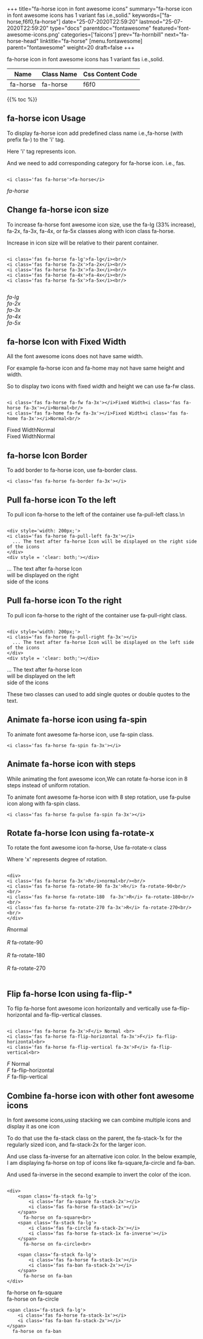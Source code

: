 +++
title="fa-horse icon in font awesome icons"
summary="fa-horse icon in font awesome icons has 1 variant fas i.e.,solid."
keywords=["fa-horse,f6f0,fa-horse"]
date="25-07-2020T22:59:20"
lastmod="25-07-2020T22:59:20"
type="docs"
parentdoc="fontawesome"
featured='font-awesome-icons.png'
categories=['faicons']
prev="fa-hornbill"
next="fa-horse-head"
linktitle="fa-horse"
[menu.fontawesome]
parent="fontawesome"
weight=20
draft=false
+++


fa-horse icon in font awesome icons has 1 variant fas i.e.,solid.

<div class='table-responsive'><table class='table'><thead><tr><th>Name</th><th>Class Name</th><th>Css Content Code</th></tr></thead><tbody><tr><td>fa-horse</td><td>fa-horse</td><td>f6f0</td></tr></tbody></table></div>


{{% toc %}}


## fa-horse icon Usage

To display fa-horse icon add predefined class name i.e.,fa-horse (with prefix fa-) to the 'i' tag.

Here 'i' tag represents icon.

And we need to add corresponding category for fa-horse icon. i.e., fas.


```

<i class='fas fa-horse'>fa-horse</i>
```

<i class='fas fa-horse'>fa-horse</i>




## Change fa-horse icon size
To increase fa-horse font awesome icon size, use the fa-lg (33% increase), fa-2x, fa-3x, fa-4x, or fa-5x classes along with icon class fa-horse.

Increase in icon size will be relative to their parent container. 

```

<i class='fas fa-horse fa-lg'>fa-lg</i><br/>
<i class='fas fa-horse fa-2x'>fa-2x</i><br/>
<i class='fas fa-horse fa-3x'>fa-3x</i><br/>
<i class='fas fa-horse fa-4x'>fa-4x</i><br/>
<i class='fas fa-horse fa-5x'>fa-5x</i><br/>
            
```

<i class='fas fa-horse fa-lg'>fa-lg</i><br/>
<i class='fas fa-horse fa-2x'>fa-2x</i><br/>
<i class='fas fa-horse fa-3x'>fa-3x</i><br/>
<i class='fas fa-horse fa-4x'>fa-4x</i><br/>
<i class='fas fa-horse fa-5x'>fa-5x</i><br/>
            



## fa-horse Icon with Fixed Width 

All the font awesome icons does not have same width.

For example fa-horse icon and fa-home may not have same height and width.

So to display two icons with fixed width and height we can use fa-fw class.


```

<i class='fas fa-horse fa-fw fa-3x'></i>Fixed Width<i class='fas fa-horse fa-3x'></i>Normal<br/>
<i class='fas fa-home fa-fw fa-3x'></i>Fixed Width<i class='fas fa-home fa-3x'></i>Normal<br/>
```

<i class='fas fa-horse fa-fw fa-3x'></i>Fixed Width<i class='fas fa-horse fa-3x'></i>Normal<br/>
<i class='fas fa-home fa-fw fa-3x'></i>Fixed Width<i class='fas fa-home fa-3x'></i>Normal<br/>



## fa-horse Icon Border 

To add border to fa-horse icon, use fa-border class.


```
<i class='fas fa-horse fa-border fa-3x'></i>

```
<i class='fas fa-horse fa-border fa-3x'></i>





## Pull fa-horse icon To the left

To pull icon fa-horse to the left of the container use fa-pull-left class.\n

```

<div style='width: 200px;'>
<i class='fas fa-horse fa-pull-left fa-3x'></i>
  ... The text after fa-horse Icon will be displayed on the right side of the icons
</div>
<div style = 'clear: both;'></div>
```

<div style='width: 200px;'>
<i class='fas fa-horse fa-pull-left fa-3x'></i>
  ... The text after fa-horse Icon will be displayed on the right side of the icons
</div>
<div style = 'clear: both;'></div>




## Pull fa-horse icon To the right
To pull icon fa-horse to the right of the container use fa-pull-right class.

```

<div style='width: 200px;'>
<i class='fas fa-horse fa-pull-right fa-3x'></i>
  ... The text after fa-horse Icon will be displayed on the left side of the icons
</div>
<div style = 'clear: both;'></div>
```

<div style='width: 200px;'>
<i class='fas fa-horse fa-pull-right fa-3x'></i>
  ... The text after fa-horse Icon will be displayed on the left side of the icons
</div>
<div style = 'clear: both;'></div>

These two classes can used to add single quotes or double quotes to the text.


## Animate fa-horse icon using fa-spin
To animate font awesome fa-horse icon, use fa-spin class.

```
<i class='fas fa-horse fa-spin fa-3x'></i>
```
<i class='fas fa-horse fa-spin fa-3x'></i>




## Animate fa-horse icon with steps
While animating the font awesome icon,We can rotate fa-horse icon in 8 steps instead of uniform rotation.

To animate font awesome fa-horse icon with 8 step rotation, use fa-pulse icon along with fa-spin class.


```
<i class='fas fa-horse fa-pulse fa-spin fa-3x'></i>

```
<i class='fas fa-horse fa-pulse fa-spin fa-3x'></i>





## Rotate fa-horse Icon using fa-rotate-x
To rotate the font awesome icon fa-horse, Use fa-rotate-x class

Where 'x' represents degree of rotation.


```

<div>
<i class='fas fa-horse fa-3x'>R</i>normal<br/><br/>
<i class='fas fa-horse fa-rotate-90 fa-3x'>R</i> fa-rotate-90<br/><br/> 
<i class='fas fa-horse fa-rotate-180  fa-3x'>R</i> fa-rotate-180<br/><br/> 
<i class='fas fa-horse fa-rotate-270 fa-3x'>R</i> fa-rotate-270<br/><br/>
</div>
```

<div>
<i class='fas fa-horse fa-3x'>R</i>normal<br/><br/>
<i class='fas fa-horse fa-rotate-90 fa-3x'>R</i> fa-rotate-90<br/><br/> 
<i class='fas fa-horse fa-rotate-180  fa-3x'>R</i> fa-rotate-180<br/><br/> 
<i class='fas fa-horse fa-rotate-270 fa-3x'>R</i> fa-rotate-270<br/><br/>
</div>




## Flip fa-horse Icon using fa-flip-*
To flip fa-horse font awesome icon horizontally and vertically use fa-flip-horizontal and fa-flip-vertical classes. 

```

<i class='fas fa-horse fa-3x'>F</i> Normal <br>
<i class='fas fa-horse fa-flip-horizontal fa-3x'>F</i> fa-flip-horizontal<br>
<i class='fas fa-horse fa-flip-vertical fa-3x'>F</i> fa-flip-vertical<br>
```

<i class='fas fa-horse fa-3x'>F</i> Normal <br>
<i class='fas fa-horse fa-flip-horizontal fa-3x'>F</i> fa-flip-horizontal<br>
<i class='fas fa-horse fa-flip-vertical fa-3x'>F</i> fa-flip-vertical<br>




## Combine fa-horse icon with other font awesome icons
In font awesome icons,using stacking we can combine multiple icons and display it as one icon 

To do that use the fa-stack class on the parent, the fa-stack-1x for the regularly sized icon, and fa-stack-2x for the larger icon.

And use class fa-inverse for an alternative icon color. 
In the below example, I am displaying fa-horse on top of icons like fa-square,fa-circle and fa-ban.

And used fa-inverse in the second example to invert the color of the icon.

```

<div>
    <span class='fa-stack fa-lg'>
        <i class='far fa-square fa-stack-2x'></i>
        <i class='fas fa-horse fa-stack-1x'></i>
    </span>
      fa-horse on fa-square<br>
    <span class='fa-stack fa-lg'>
        <i class='fas fa-circle fa-stack-2x'></i>
        <i class='fas fa-horse fa-stack-1x fa-inverse'></i>
    </span>
      fa-horse on fa-circle<br>

    <span class='fa-stack fa-lg'>
        <i class='fas fa-horse fa-stack-1x'></i>
        <i class='fas fa-ban fa-stack-2x'></i>
    </span>
      fa-horse on fa-ban
</div>
```

<div>
    <span class='fa-stack fa-lg'>
        <i class='far fa-square fa-stack-2x'></i>
        <i class='fas fa-horse fa-stack-1x'></i>
    </span>
      fa-horse on fa-square<br>
    <span class='fa-stack fa-lg'>
        <i class='fas fa-circle fa-stack-2x'></i>
        <i class='fas fa-horse fa-stack-1x fa-inverse'></i>
    </span>
      fa-horse on fa-circle<br>

    <span class='fa-stack fa-lg'>
        <i class='fas fa-horse fa-stack-1x'></i>
        <i class='fas fa-ban fa-stack-2x'></i>
    </span>
      fa-horse on fa-ban
</div>






